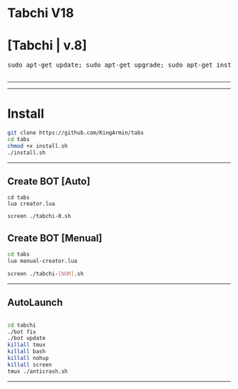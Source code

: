 # Tabchi V18

# [Tabchi | v.8]

</h4>
<pre>
<span>sudo apt-get update; sudo apt-get upgrade; sudo apt-get install tmux; sudo apt-get install luarocks; sudo apt-get install screen; sudo apt-get install libreadline-dev libconfig-dev libssl-dev lua5.2 liblua5.2-dev lua-socket lua-sec lua-expat libevent-dev make unzip git redis-server autoconf g++ libjansson-dev libpython-dev expat libexpat1-dev; sudo apt-get update; sudo apt-get install; sudo apt-get install upstart-sysv;
</span>
</pre>
<hr>

* * *

# Install

```sh
git clone https://github.com/KingArmin/tabs
cd tabs
chmod +x install.sh
./install.sh

```
* * *
## Create BOT [Auto]
```
cd tabs
lua creator.lua

screen ./tabchi-0.sh

```
## Create BOT [Menual]

```sh
cd tabs
lua manual-creator.lua

screen ./tabchi-[NUM].sh

```
* * *
## AutoLaunch
```sh

cd tabchi
./bot fix
./bot update
killall tmux
killall bash
killall nohup
killall screen
tmux ./anticrash.sh


```
***
